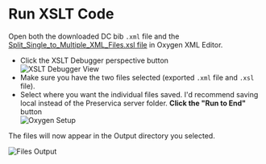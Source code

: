# Run XSLT Code

Open both the downloaded DC bib `.xml` file and the [Split\_Single\_to\_Multiple\_XML\_Files.xsl file](../../../Preservica/Split\_Single\_to\_Multiple\_XML\_Files.xsl) in Oxygen XML Editor.

* Click the XSLT Debugger perspective button\
  ![XSLT Debugger View](../../../Preservica/help\_files/Rename\_XSLT\_Debugger.png)
* Make sure you have the two files selected (exported `.xml` file and `.xsl` file).
* Select where you want the individual files saved. I'd recommend saving local instead of the Preservica server folder. **Click the "Run to End"** button\
  &#x20;![Oxygen Setup](../../../Preservica/help\_files/XSTL\_Setup2.png)

The files will now appear in the Output directory you selected.

![Files Output](../../../Preservica/help\_files/XSL\_Output\_Folder.png)

####
